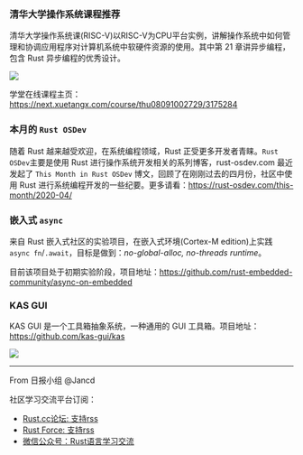 ### 清华大学操作系统课程推荐

清华大学操作系统课(RISC-V)以RISC-V为CPU平台实例，讲解操作系统中如何管理和协调应用程序对计算机系统中软硬件资源的使用。其中第 21 章讲异步编程，包含 Rust 异步编程的优秀设计。

![](https://qn-next.xuetangx.com/15676613232012.png) 

学堂在线课程主页：https://next.xuetangx.com/course/thu08091002729/3175284

### 本月的 `Rust OSDev`

随着 Rust 越来越受欢迎，在系统编程领域，Rust 正受更多开发者青睐。`Rust OSDev`主要是使用 Rust 进行操作系统开发相关的系列博客，rust-osdev.com 最近发起了 `This Month in Rust OSDev` 博文，回顾了在刚刚过去的四月份，社区中使用 Rust 进行系统编程开发的一些纪要。更多请看：https://rust-osdev.com/this-month/2020-04/

### 嵌入式 `async`

来自 Rust 嵌入式社区的实验项目，在嵌入式环境(Cortex-M edition)上实践 `async fn`/`.await`，目标是做到：*no-global-alloc, no-threads runtime*。

目前该项目处于初期实验阶段，项目地址：https://github.com/rust-embedded-community/async-on-embedded

### KAS GUI

KAS GUI 是一个工具箱抽象系统，一种通用的 GUI 工具箱。项目地址：https://github.com/kas-gui/kas

![](https://github.com/kas-gui/kas/raw/master/screenshots/calculator.png)

---

From 日报小组 @Jancd

社区学习交流平台订阅：
- [Rust.cc论坛: 支持rss](https://rustcc.cn/)
- [Rust Force: 支持rss](https://rustforce.net/)
- [微信公众号：Rust语言学习交流](https://rust.cc/article?id=ed7c9379-d681-47cb-9532-0db97d883f62)
